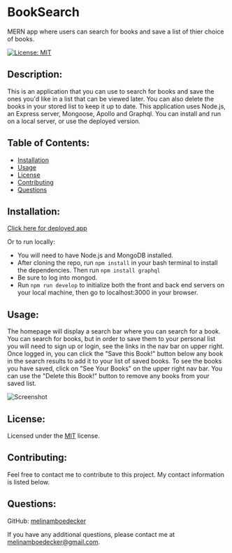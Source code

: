 # BookSearch
MERN app where users can search for books and save a list of thier choice of books. 

[![License: MIT](https://img.shields.io/badge/License-MIT-yellow.svg)](https://opensource.org/licenses/MIT) 
## Description: 
This is an application that you can use to search for books and save the ones you'd like in a list that can be viewed later.  You can also delete the books in your stored list to keep it up to date. This application uses Node.js, an Express server, Mongoose, Apollo and Graphql. You can install and run on a local server, or use the deployed version.     
## Table of Contents: 
* [Installation](#installation)
* [Usage](#usage) 
* [License](#license) 
* [Contributing](#contributing) 
* [Questions](#questions) 
## Installation: 
[Click here for deployed app](https://searchandsavegooglebooks.herokuapp.com//)   
   
Or to run locally:

* You will need to have Node.js and MongoDB installed. 
* After cloning the repo, run ```npm install``` in your bash terminal to install the dependencies.  Then run ```npm install graphql```
* Be sure to log into mongod. 
* Run ```npm run develop``` to initialize both the front and back end servers on your local machine, then go to localhost:3000 in your browser. 


 
## Usage: 
The homepage will display a search bar where you can search for a book.  You can search for books, but in order to save them to your personal list you will need to sign up or login, see the links in the nav bar on upper right.  Once logged in, you can click the "Save this Book!" button below any book in the search results to add it to your list of saved books.  To see the books you have saved, click on "See Your Books" on the upper right nav bar.  You can use the "Delete this Book!" button to remove any books from your saved list.  

![Screenshot]()


## License: 
Licensed under the [MIT](https://opensource.org/licenses/MIT) license. 
## Contributing: 
Feel free to contact me to contribute to this project. My contact information is listed below.

## Questions: 
GitHub: [melinamboedecker](https://github.com/melinamboedecker) 

If you have any additional questions, please contact me at melinamboedecker@gmail.com. 
